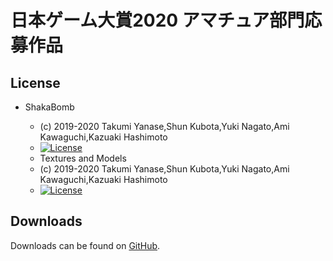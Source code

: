 # 日本ゲーム大賞2020 アマチュア部門応募作品

## License

* ShakaBomb
  - (c) 2019-2020 Takumi Yanase,Shun Kubota,Yuki Nagato,Ami Kawaguchi,Kazuaki Hashimoto
  - [![License](https://img.shields.io/badge/license-MIT-blue.svg?style=flat)](https://opensource.org/licenses/mit-license.php)
   
   * Textures and Models
  - (c) 2019-2020 Takumi Yanase,Shun Kubota,Yuki Nagato,Ami Kawaguchi,Kazuaki Hashimoto
  - [![License](https://img.shields.io/badge/License-CC%20BY--NC--ND%204.0-yellow.svg?style=flat)](https://creativecommons.org/licenses/by-nc-nd/4.0/legalcode)

## Downloads

Downloads can be found on [GitHub](https://github.com/Trident-CESA2020/CESA2020-ShakaBomb/releases).  
